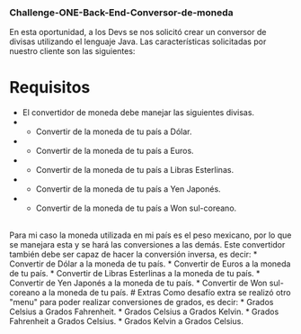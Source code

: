 ### Challenge-ONE-Back-End-Conversor-de-moneda
En esta oportunidad, a los Devs se nos solicitó crear un conversor de divisas utilizando el lenguaje Java. Las características solicitadas por nuestro cliente son las siguientes:

# Requisitos
* El convertidor de moneda debe manejar las siguientes divisas.
* * Convertir de la moneda de tu país a Dólar.
* * Convertir de la moneda de tu país  a Euros.
* * Convertir de la moneda de tu país  a Libras Esterlinas.
* * Convertir de la moneda de tu país  a Yen Japonés.
* * Convertir de la moneda de tu país  a Won sul-coreano.
<br/>
Para mi caso la moneda utilizada en mi país es el peso mexicano, por lo que se manejara esta y se hará las conversiones a las demás. Este convertidor también debe ser capaz de hacer la conversión inversa, es decir:
* Convertir de Dólar a la moneda de tu país.
* Convertir de Euros a la moneda de tu país.
* Convertir de Libras Esterlinas a la moneda de tu país.
* Convertir de Yen Japonés a la moneda de tu país.
* Convertir de Won sul-coreano a la moneda de tu país.
# Extras
Como desafío extra se realizó otro "menu" para poder realizar conversiones de grados, es decir:
* Grados Celsius a Grados Fahrenheit.
* Grados Celsius a Grados Kelvin.
* Grados Fahrenheit a Grados Celsius.
* Grados Kelvin a Grados Celsius.
